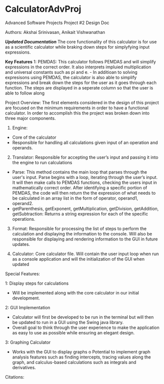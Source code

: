 # CalculatorAdvProj
Advanced Software Projects 
Project #2 Design Doc

Authors: Akshai Srinivasan, Anikait Vishwanathan

_**Updated Documentation**_
The core functionality of this calculator is for use as a scientific calculator while braking down steps for simplyfying input expressions. 

**Key Features**
1: PEMDAS: This calculator follows PEMDAS and will simplify expressions in the correct order. It also interprets impluied multiplication and universal constants such as pi and e. 
	- In additioan to solving expresisons using PEMDAS, the calculator is also able to simplify expressions and break down the steps for the user as it goes through each function. The steps are displayed in a seperate column so that the user is able to follow along

Project Overview:
	The first elements considered in the design of this project are focused on the minimum requirements in order to have a functional calculator. In order to accomplish this the project was broken down into three major components.
1.	Engine:
  -	Core of the calculator
  -	Responsible for handling all calculations given input of an operation and operands.
    
2.	Translator: Responsible for accepting the user’s input and passing it into the engine to run calculations
  -	Parse: This method contains the main loop that parses through the user's input. Parse begins with a loop, iterating through the user’s input. It will then make calls to PEMDAS functions, checking the users input in mathematically correct order. After identifying a specific portion of PEMDAS, the code will then return the the expression of what needs to be calculated in an array list in the form of operator, operand1, operand2. 
  -	getParenthesis, getExponent, getMultiplication, getDivision, getAddition, getSubtraction: Returns a string expression for each of the specific operations.
    
3.	Format: Responsible for processing the list of steps to perform the calculation and displaying the information to the console. Will also be responsible for displaying and rendering information to the GUI in future updates.

4.	Calculator: Core calculator file. Will contain the user input loop when run as a console application and will the initialization of the GUI when updated
   
Special Features:

1: Display steps for calculations
  -	Will be implemented along with the core calculator in our initial development.
    
2: GUI Implementation
  -	Calculator will first be developed to be run in the terminal but will then be updated to run in a GUI using the Swing java library.
  -	Overall goal to think through the user experience to make the application as easy to use as possible while ensuring an elegant design.
    
3: Graphing Calculator
  -	Works with the GUI to display graphs
o	Potential to implement graph analysis features such as finding intercepts, tracing values along the graph, and calculus-based calculations such as integrals and derivatives.



Citations:




